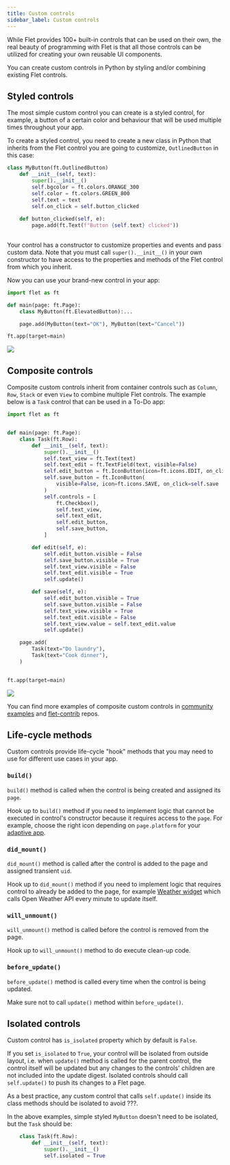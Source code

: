 ```yaml
---
title: Custom controls
sidebar_label: Custom controls
---
```


While Flet provides 100+ built-in controls that can be used on their own, the real beauty of programming with Flet is that all those controls can be utilized for creating your own reusable UI components.

You can create custom controls in Python by styling and/or combining existing Flet controls.

## Styled controls

The most simple custom control you can create is a styled control, for example, a button of a certain color and behaviour that will be used multiple times throughout your app.

To create a styled control, you need to create a new class in Python that inherits from the Flet control you are going to customize, `OutlinedButton` in this case:

```python
class MyButton(ft.OutlinedButton)
    def __init__(self, text):
        super().__init__()
        self.bgcolor = ft.colors.ORANGE_300
        self.color = ft.colors.GREEN_800
        self.text = text
        self.on_click = self.button_clicked
    
    def button_clicked(self, e):
        page.add(ft.Text(f"Button {self.text} clicked"))
    
```
Your control has a constructor to customize properties and events and pass custom data. Note that you must call `super().__init__()` in your own constructor to have access to the properties and methods of the Flet control from which you inherit.

Now you can use your brand-new control in your app:

```python
import flet as ft

def main(page: ft.Page):
    class MyButton(ft.ElevatedButton):...

    page.add(MyButton(text="OK"), MyButton(text="Cancel"))

ft.app(target=main)

```
<img src="/img/docs/custom-controls/styled-controls.png" className="screenshot-20" />

## Composite controls

Composite custom controls inherit from container controls such as `Column`, `Row`, `Stack` or even `View` to combine multiple Flet controls. The example below is a `Task` control that can be used in a To-Do app:

```python
import flet as ft


def main(page: ft.Page):
    class Task(ft.Row):
        def __init__(self, text):
            super().__init__()
            self.text_view = ft.Text(text)
            self.text_edit = ft.TextField(text, visible=False)
            self.edit_button = ft.IconButton(icon=ft.icons.EDIT, on_click=self.edit)
            self.save_button = ft.IconButton(
                visible=False, icon=ft.icons.SAVE, on_click=self.save
            )
            self.controls = [
                ft.Checkbox(),
                self.text_view,
                self.text_edit,
                self.edit_button,
                self.save_button,
            ]

        def edit(self, e):
            self.edit_button.visible = False
            self.save_button.visible = True
            self.text_view.visible = False
            self.text_edit.visible = True
            self.update()

        def save(self, e):
            self.edit_button.visible = True
            self.save_button.visible = False
            self.text_view.visible = True
            self.text_edit.visible = False
            self.text_view.value = self.text_edit.value
            self.update()

    page.add(
        Task(text="Do laundry"),
        Task(text="Cook dinner"),
    )


ft.app(target=main)
```

<img src="/img/docs/custom-controls/composite-controls.gif" className="screenshot-60" />

You can find more examples of composite custom controls in [community examples](https://github.com/flet-dev/examples/tree/main/python/community) and [flet-contrib](https://github.com/flet-dev/flet-contrib/tree/main/flet_contrib) repos.

## Life-cycle methods 

Custom controls provide life-cycle "hook" methods that you may need to use for different use cases in your app.

### `build()`

`build()` method is called when the control is being created and assigned its `page`. 

Hook up to `build()` method if you need to implement logic that cannot be executed in control's constructor because it requires access to the `page`. For example, choose the right icon depending on `page.platform` for your [adaptive app](adaptive-apps#custom-adaptive-controls). 

### `did_mount()` 

`did_mount()` method is called after the control is added to the page and assigned transient `uid`.

Hook up to `did_mount()` method if you need to implement logic that requires control to already be added to the page, for example [Weather widget](https://github.com/flet-dev/examples/tree/main/python/community/weather_widget) which calls Open Weather API every minute to update itself.

### `will_unmount()` 

`will_unmount()` method is called before the control is removed from the page.

Hook up to `will_unmount()` method to do execute clean-up code.

### `before_update()`

`before_update()` method is called every time when the control is being updated.

Make sure not to call `update()` method within `before_update()`.

## Isolated controls

Custom control has `is_isolated` property which by default is `False`. 

If you set `is_isolated` to `True`, your control will be isolated from outside layout, i.e. when `update()` method is called for the parent control, the control itself will be updated but any changes to the controls' children are not included into the update digest. Isolated controls should call `self.update()` to push its changes to a Flet page.

As a best practice, any custom control that calls `self.update()` inside its class methods should be isolated to avoid ???.

In the above examples, simple styled `MyButton` doesn't need to be isolated, but the `Task` should be:

```python
    class Task(ft.Row):
        def __init__(self, text):
            super().__init__()
            self.isolated = True
``` 